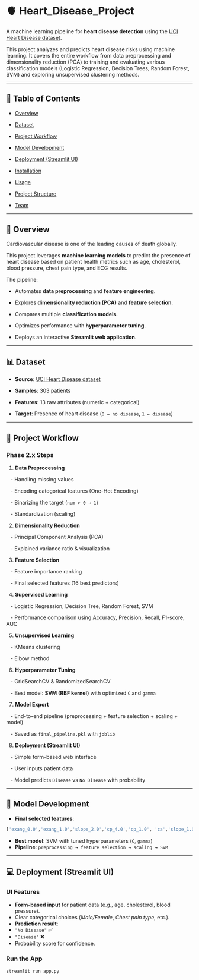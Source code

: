 # 🫀 Heart_Disease_Project

  
A machine learning pipeline for **heart disease detection** using the [UCI Heart Disease dataset](https://archive.ics.uci.edu/dataset/45/heart+disease).  

This project analyzes and predicts heart disease risks using machine learning. It covers the entire workflow from data preprocessing and dimensionality reduction (PCA) to training and evaluating various classification models (Logistic Regression, Decision Trees, Random Forest, SVM) and exploring unsupervised clustering methods.

  

---

  

## 📌 Table of Contents

- [Overview](#overview)

- [Dataset](#dataset)

- [Project Workflow](#project-workflow)

- [Model Development](#model-development)

- [Deployment (Streamlit UI)](#deployment-streamlit-ui)

- [Installation](#installation)

- [Usage](#usage)

- [Project Structure](#project-structure)

- [Team](#team)

  

---

  

## 🌟 Overview

Cardiovascular disease is one of the leading causes of death globally.  

This project leverages **machine learning models** to predict the presence of heart disease based on patient health metrics such as age, cholesterol, blood pressure, chest pain type, and ECG results.

  

The pipeline:

- Automates **data preprocessing** and **feature engineering**.

- Explores **dimensionality reduction (PCA)** and **feature selection**.

- Compares multiple **classification models**.

- Optimizes performance with **hyperparameter tuning**.

- Deploys an interactive **Streamlit web application**.

  

---

  

## 📊 Dataset

- **Source**: [UCI Heart Disease dataset](https://archive.ics.uci.edu/dataset/45/heart+disease)  

- **Samples**: 303 patients  

- **Features**: 13 raw attributes (numeric + categorical)  

- **Target**: Presence of heart disease (`0 = no disease`, `1 = disease`)

  

---

  

## 🔄 Project Workflow

  

### Phase 2.x Steps

1. **Data Preprocessing**

   - Handling missing values

   - Encoding categorical features (One-Hot Encoding)

   - Binarizing the target (`num > 0 → 1`)

   - Standardization (scaling)

  

2. **Dimensionality Reduction**

   - Principal Component Analysis (PCA)

   - Explained variance ratio & visualization

  

3. **Feature Selection**

   - Feature importance ranking

   - Final selected features (16 best predictors)

  

4. **Supervised Learning**

   - Logistic Regression, Decision Tree, Random Forest, SVM

   - Performance comparison using Accuracy, Precision, Recall, F1-score, AUC

  

5. **Unsupervised Learning**

   - KMeans clustering

   - Elbow method 

  

6. **Hyperparameter Tuning**

   - GridSearchCV & RandomizedSearchCV

   - Best model: **SVM (RBF kernel)** with optimized `C` and `gamma`

  

7. **Model Export**

   - End-to-end pipeline (preprocessing + feature selection + scaling + model)

   - Saved as `final_pipeline.pkl` with `joblib`

  

8. **Deployment (Streamlit UI)**

   - Simple form-based web interface

   - User inputs patient data

   - Model predicts `Disease` vs `No Disease` with probability

  

---

  

## 🧠 Model Development

- **Final selected features**:
```python
['exang_0.0','exang_1.0','slope_2.0','cp_4.0','cp_1.0', 'ca','slope_1.0','thal_3.0','oldpeak','age',   'sex_0.0','cp_3.0','thalach','trestbps','chol','thal_7.0']
```
- **Best model**: SVM with tuned hyperparameters (`C`, `gamma`)  
- **Pipeline**: `preprocessing → feature selection → scaling → SVM`

---

## 💻 Deployment (Streamlit UI)

### UI Features
- **Form-based input** for patient data (e.g., age, cholesterol, blood pressure).
- Clear categorical choices (*Male/Female*, *Chest pain type*, etc.).
- **Prediction result**:  
- `"No Disease"` ✅  
- `"Disease"` ❌  
- Probability score for confidence.

### Run the App
```bash
streamlit run app.py

